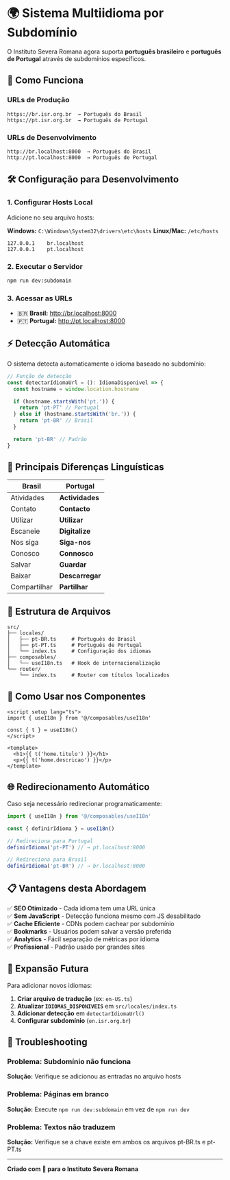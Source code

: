 # 🌍 Sistema Multiidioma por Subdomínio

O Instituto Severa Romana agora suporta **português brasileiro** e **português de Portugal** através de subdomínios específicos.

## 🎯 **Como Funciona**

### URLs de Produção

```
https://br.isr.org.br  → Português do Brasil
https://pt.isr.org.br  → Português de Portugal
```

### URLs de Desenvolvimento

```
http://br.localhost:8000  → Português do Brasil
http://pt.localhost:8000  → Português de Portugal
```

## 🛠️ **Configuração para Desenvolvimento**

### 1. Configurar Hosts Local

Adicione no seu arquivo hosts:

**Windows:** `C:\Windows\System32\drivers\etc\hosts`
**Linux/Mac:** `/etc/hosts`

```
127.0.0.1    br.localhost
127.0.0.1    pt.localhost
```

### 2. Executar o Servidor

```bash
npm run dev:subdomain
```

### 3. Acessar as URLs

- 🇧🇷 **Brasil:** http://br.localhost:8000
- 🇵🇹 **Portugal:** http://pt.localhost:8000

## ⚡ **Detecção Automática**

O sistema detecta automaticamente o idioma baseado no subdomínio:

```typescript
// Função de detecção
const detectarIdiomaUrl = (): IdiomaDisponivel => {
  const hostname = window.location.hostname

  if (hostname.startsWith('pt.')) {
    return 'pt-PT' // Portugal
  } else if (hostname.startsWith('br.')) {
    return 'pt-BR' // Brasil
  }

  return 'pt-BR' // Padrão
}
```

## 🔄 **Principais Diferenças Linguísticas**

| **Brasil**   | **Portugal**    |
| ------------ | --------------- |
| Atividades   | **Actividades** |
| Contato      | **Contacto**    |
| Utilizar     | **Utilizar**    |
| Escaneie     | **Digitalize**  |
| Nos siga     | **Siga-nos**    |
| Conosco      | **Connosco**    |
| Salvar       | **Guardar**     |
| Baixar       | **Descarregar** |
| Compartilhar | **Partilhar**   |

## 📁 **Estrutura de Arquivos**

```
src/
├── locales/
│   ├── pt-BR.ts     # Português do Brasil
│   ├── pt-PT.ts     # Português de Portugal
│   └── index.ts     # Configuração dos idiomas
├── composables/
│   └── useI18n.ts   # Hook de internacionalização
└── router/
    └── index.ts     # Router com títulos localizados
```

## 🧩 **Como Usar nos Componentes**

```vue
<script setup lang="ts">
import { useI18n } from '@/composables/useI18n'

const { t } = useI18n()
</script>

<template>
  <h1>{{ t('home.titulo') }}</h1>
  <p>{{ t('home.descricao') }}</p>
</template>
```

## 🌐 **Redirecionamento Automático**

Caso seja necessário redirecionar programaticamente:

```typescript
import { useI18n } from '@/composables/useI18n'

const { definirIdioma } = useI18n()

// Redireciona para Portugal
definirIdioma('pt-PT') // → pt.localhost:8000

// Redireciona para Brasil
definirIdioma('pt-BR') // → br.localhost:8000
```

## 📋 **Vantagens desta Abordagem**

✅ **SEO Otimizado** - Cada idioma tem uma URL única  
✅ **Sem JavaScript** - Detecção funciona mesmo com JS desabilitado  
✅ **Cache Eficiente** - CDNs podem cachear por subdomínio  
✅ **Bookmarks** - Usuários podem salvar a versão preferida  
✅ **Analytics** - Fácil separação de métricas por idioma  
✅ **Profissional** - Padrão usado por grandes sites

## 🚀 **Expansão Futura**

Para adicionar novos idiomas:

1. **Criar arquivo de tradução** (ex: `en-US.ts`)
2. **Atualizar `IDIOMAS_DISPONIVEIS`** em `src/locales/index.ts`
3. **Adicionar detecção** em `detectarIdiomaUrl()`
4. **Configurar subdomínio** (`en.isr.org.br`)

## 🔧 **Troubleshooting**

### Problema: Subdomínio não funciona

**Solução:** Verifique se adicionou as entradas no arquivo hosts

### Problema: Páginas em branco

**Solução:** Execute `npm run dev:subdomain` em vez de `npm run dev`

### Problema: Textos não traduzem

**Solução:** Verifique se a chave existe em ambos os arquivos pt-BR.ts e pt-PT.ts

---

**Criado com 💚 para o Instituto Severa Romana**
